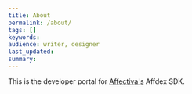 ```yaml
---
title: About
permalink: /about/
tags: []
keywords: 
audience: writer, designer
last_updated: 
summary: 
---
```



This is the developer portal for [Affectiva's](http://www.affectiva.com) Affdex SDK.

